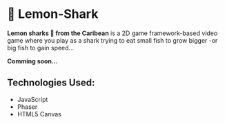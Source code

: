 # 🍋 Lemon-Shark

**Lemon sharks 🦈 from the Caribean** is a 2D game framework-based video game where you play as a shark trying to eat small fish to grow bigger -or big fish to gain speed...

**Comming soon...**


## Technologies Used:
- JavaScript
- Phaser
- HTML5 Canvas